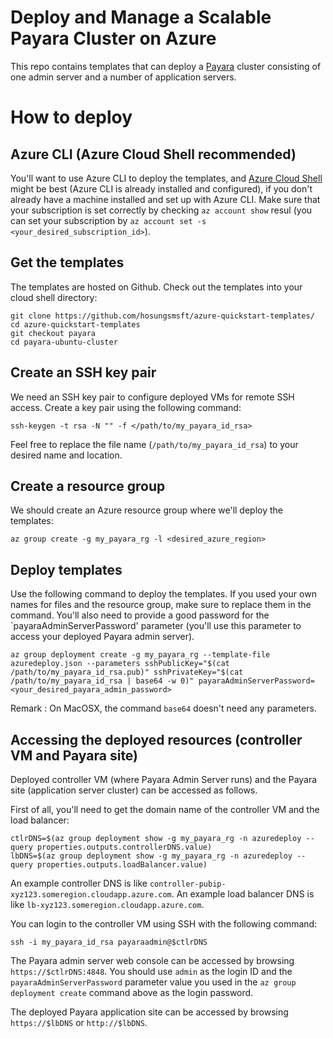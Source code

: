 # Deploy and Manage a Scalable Payara Cluster on Azure

This repo contains templates that can deploy a [Payara](https://payara.fish) cluster consisting of one admin server and a number of application servers.

# How to deploy

## Azure CLI (Azure Cloud Shell recommended)

You'll want to use Azure CLI to deploy the templates, and [Azure Cloud Shell](https://shell.azure.com/) might be best
(Azure CLI is already installed and configured), if you don't already have a machine installed and set up with Azure CLI.
Make sure that your subscription is set correctly by checking `az account show` resul (you can set your subscription by
`az account set -s <your_desired_subscription_id>`).

## Get the templates

The templates are hosted on Github. Check out the templates into your cloud shell directory:

```
git clone https://github.com/hosungsmsft/azure-quickstart-templates/
cd azure-quickstart-templates
git checkout payara
cd payara-ubuntu-cluster
```

## Create an SSH key pair

We need an SSH key pair to configure deployed VMs for remote SSH access. Create a key pair using the following command:

```
ssh-keygen -t rsa -N "" -f </path/to/my_payara_id_rsa>
```

Feel free to replace the file name (`/path/to/my_payara_id_rsa`) to your desired name and location.

## Create a resource group

We should create an Azure resource group where we'll deploy the templates:

```
az group create -g my_payara_rg -l <desired_azure_region>
```

## Deploy templates

Use the following command to deploy the templates. If you used your own names for files and the resource group,
make sure to replace them in the command. You'll also need to provide a good password for the `payaraAdminServerPassword'
parameter (you'll use this parameter to access your deployed Payara admin server).

```
az group deployment create -g my_payara_rg --template-file azuredeploy.json --parameters sshPublicKey="$(cat /path/to/my_payara_id_rsa.pub)" sshPrivateKey="$(cat /path/to/my_payara_id_rsa | base64 -w 0)" payaraAdminServerPassword=<your_desired_payara_admin_password>
```

Remark : On MacOSX, the command `base64` doesn't need any parameters.

## Accessing the deployed resources (controller VM and Payara site)

Deployed controller VM (where Payara Admin Server runs) and the Payara site (application server cluster) can be accessed as follows.

First of all, you'll need to get the domain name of the controller VM and the load balancer:

```
ctlrDNS=$(az group deployment show -g my_payara_rg -n azuredeploy --query properties.outputs.controllerDNS.value)
lbDNS=$(az group deployment show -g my_payara_rg -n azuredeploy --query properties.outputs.loadBalancer.value)
```

An example controller DNS is like `controller-pubip-xyz123.someregion.cloudapp.azure.com`. An example load balancer DNS is
like `lb-xyz123.someregion.cloudapp.azure.com`.

You can login to the controller VM using SSH with the following command:

```
ssh -i my_payara_id_rsa payaraadmin@$ctlrDNS
```

The Payara admin server web console can be accessed by browsing `https://$ctlrDNS:4848`. You should use `admin` as the login ID and the `payaraAdminServerPassword` parameter value you used in the `az group deployment create` command above as the login password.

The deployed Payara application site can be accessed by browsing `https://$lbDNS` or `http://$lbDNS`.
